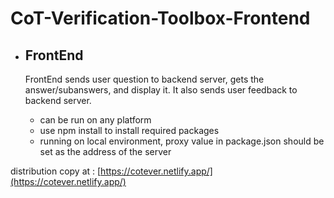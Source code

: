 # CoT-Verification-Toolbox-Frontend

- ## FrontEnd
    FrontEnd sends user question to backend server, gets the answer/subanswers, and display it. It also sends user feedback to backend server.

    - can be run on any platform
    - use npm install to install required packages
    - running on local environment, proxy value in package.json should be set as the address of the server

distribution copy at : [https://cotever.netlify.app/](https://cotever.netlify.app/)
